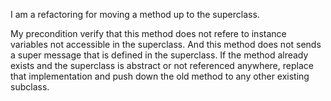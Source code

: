 I am a refactoring for moving a method up to the superclass. My precondition verify that this method does not refere to instance variables not accessible in the superclass. And this method does not sends a super message that is defined in the superclass.If the method already exists and the superclass is abstract or not referenced anywhere, replace that implementation and push down the old method to any other existing subclass.